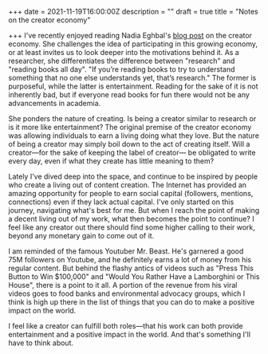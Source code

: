 +++
date = 2021-11-19T16:00:00Z
description = ""
draft = true
title = "Notes on the creator economy"

+++
I've recently enjoyed reading Nadia Eghbal's [blog post](https://nadiaeghbal.com/creator-economy) on the creator economy. She challenges the idea of participating in this growing economy, or at least invites us to look deeper into the motivations behind it. As a researcher, she differentiates the difference between "research" and "reading books all day". "If you’re reading books to try to understand something that no one else understands yet, that’s research." The former is purposeful, while the latter is entertainment. Reading for the sake of it is not inherently bad, but if everyone read books for fun there would not be any advancements in academia.

She ponders the nature of creating. Is being a creator similar to research or is it more like entertainment? The original premise of the creator economy was allowing individuals to earn a living doing what they love. But the nature of being a creator may simply boil down to the act of creating itself. Will a creator—for the sake of keeping the label of creator— be obligated to write every day, even if what they create has little meaning to them?

Lately I've dived deep into the space, and continue to be inspired by people who create a living out of content creation. The Internet has provided an amazing opportunity for people to earn social capital (followers, mentions, connections) even if they lack actual capital. I've only started on this journey, navigating what's best for me. But when I reach the point of making a decent living out of my work, what then becomes the point to continue? I feel like any creator out there should find some higher calling to their work, beyond any monetary gain to come out of it.

I am reminded of the famous Youtuber Mr. Beast. He's garnered a good 75M followers on Youtube, and he definitely earns a lot of money from his regular content. But behind the flashy antics of videos such as "Press This Button to Win $100,000" and "Would You Rather Have a Lamborghini or This House", there is a point to it all. A portion of the revenue from his viral videos goes to food banks and environmental advocacy groups, which I think is high up there in the list of things that you can do to make a positive impact on the world.

I feel like a creator can fulfill both roles—that his work can both provide entertainment and a positive impact in the world. And that's something I'll have to think about.